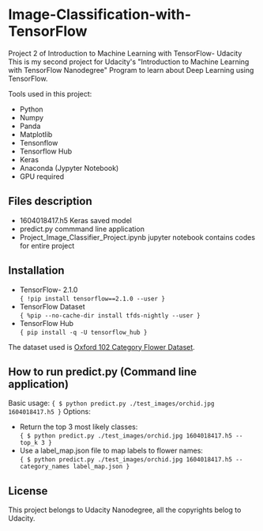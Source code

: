# Image-Classification-with-TensorFlow
Project 2 of Introduction to Machine Learning with TensorFlow- Udacity
This is my second project for Udacity's "Introduction to Machine Learning with TensorFlow Nanodegree" Program to learn about Deep Learning using TensorFlow.

Tools used in this project:

- Python
- Numpy
- Panda
- Matplotlib
- Tensonflow
- Tensorflow Hub
- Keras
- Anaconda (Jypyter Notebook)
- GPU required

## Files description  
- 1604018417.h5 Keras saved model
- predict.py commmand line application
- Project_Image_Classifier_Project.ipynb jupyter notebook contains codes for entire project

## Installation
- TensorFlow- 2.1.0  
`{ !pip install tensorflow==2.1.0 --user }`  
- TensorFlow Dataset  
`{ %pip --no-cache-dir install tfds-nightly --user }`
- TensorFlow Hub  
`{ pip install -q -U tensorflow_hub }`

The dataset used is [Oxford 102 Category Flower Dataset](https://www.tensorflow.org/datasets/catalog/oxford_flowers102).

## How to run predict.py (Command line application)
Basic usage:
`{ $ python predict.py ./test_images/orchid.jpg 1604018417.h5 }`
Options:  
- Return the top 3 most likely classes:  
`{ $ python predict.py ./test_images/orchid.jpg 1604018417.h5 --top_k 3 }`
- Use a label_map.json file to map labels to flower names:  
`{ $ python predict.py ./test_images/orchid.jpg 1604018417.h5 --category_names label_map.json }`

## License

This project belongs to Udacity Nanodegree, all the copyrights belog to Udacity.
